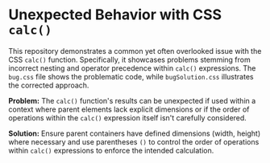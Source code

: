 # Unexpected Behavior with CSS `calc()`
This repository demonstrates a common yet often overlooked issue with the CSS `calc()` function.  Specifically, it showcases problems stemming from incorrect nesting and operator precedence within `calc()` expressions. The `bug.css` file shows the problematic code, while `bugSolution.css` illustrates the corrected approach.

**Problem:** The `calc()` function's results can be unexpected if used within a context where parent elements lack explicit dimensions or if the order of operations within the `calc()` expression itself isn't carefully considered.

**Solution:** Ensure parent containers have defined dimensions (width, height) where necessary and use parentheses `()` to control the order of operations within `calc()` expressions to enforce the intended calculation.